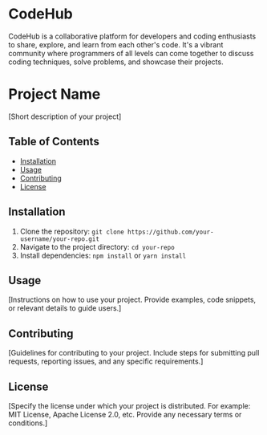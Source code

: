 # CodeHub
CodeHub is a collaborative platform for developers and coding enthusiasts to share, explore, and learn from each other's code. It's a vibrant community where programmers of all levels can come together to discuss coding techniques, solve problems, and showcase their projects. 
# Project Name

[Short description of your project]

## Table of Contents
- [Installation](#installation)
- [Usage](#usage)
- [Contributing](#contributing)
- [License](#license)

## Installation

1. Clone the repository: `git clone https://github.com/your-username/your-repo.git`
2. Navigate to the project directory: `cd your-repo`
3. Install dependencies: `npm install` or `yarn install`

## Usage

[Instructions on how to use your project. Provide examples, code snippets, or relevant details to guide users.]

## Contributing

[Guidelines for contributing to your project. Include steps for submitting pull requests, reporting issues, and any specific requirements.]

## License

[Specify the license under which your project is distributed. For example: MIT License, Apache License 2.0, etc. Provide any necessary terms or conditions.]

